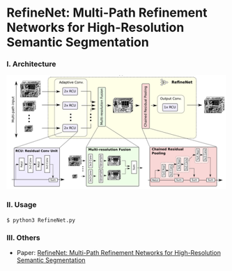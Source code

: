 # RefineNet: Multi-Path Refinement Networks for High-Resolution Semantic Segmentation

### I. Architecture

<img src='net.png'>

### II. Usage

```shell
$ python3 RefineNet.py
```

### III. Others

- Paper: [RefineNet: Multi-Path Refinement Networks for High-Resolution Semantic Segmentation](https://arxiv.org/pdf/1611.06612.pdf)